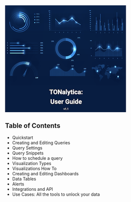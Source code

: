 ![Tutorial](../content/tutorial.png)



## Table of Contents

- Quickstart
- Creating and Editing Queries
- Query Settings
- Query Snippets
- How to schedule a query
- Visualization Types
- Visualizations How To
- Creating and Editing Dashboards
- Data Tables
- Alerts
- Integrations and API
- Use Cases: All the tools to unlock your data
